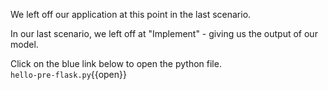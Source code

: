 We left off our application at this point in the last scenario.  

In our last scenario, we left off at "Implement" - giving us the output of our model.

Click on the blue link below to open the python file.    
`hello-pre-flask.py`{{open}}
